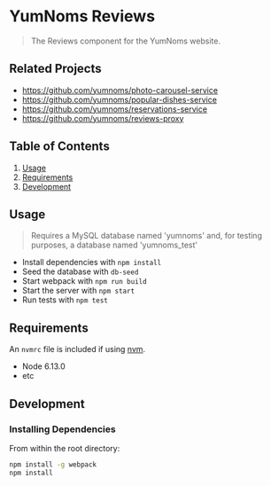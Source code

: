 # YumNoms Reviews

> The Reviews component for the YumNoms website.

## Related Projects

  - https://github.com/yumnoms/photo-carousel-service
  - https://github.com/yumnoms/popular-dishes-service
  - https://github.com/yumnoms/reservations-service
  - https://github.com/yumnoms/reviews-proxy

## Table of Contents

1. [Usage](#Usage)
1. [Requirements](#requirements)
1. [Development](#development)

## Usage

> Requires a MySQL database named 'yumnoms' and, for testing purposes, a database named 'yumnoms_test'

- Install dependencies with `npm install`
- Seed the database with `db-seed`
- Start webpack with `npm run build`
- Start the server with `npm start`
- Run tests with `npm test`

## Requirements

An `nvmrc` file is included if using [nvm](https://github.com/creationix/nvm).

- Node 6.13.0
- etc

## Development

### Installing Dependencies

From within the root directory:

```sh
npm install -g webpack
npm install
```
